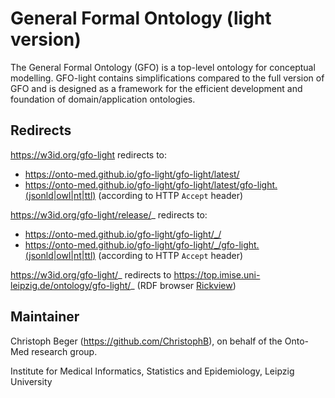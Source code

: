 # General Formal Ontology (light version)

The General Formal Ontology (GFO) is a top-level ontology for conceptual modelling. GFO-light contains
simplifications compared to the full version of GFO and is designed as a framework for the efficient
development and foundation of domain/application ontologies.

## Redirects

https://w3id.org/gfo-light redirects to:
- https://onto-med.github.io/gfo-light/gfo-light/latest/
- <https://onto-med.github.io/gfo-light/gfo-light/latest/gfo-light.(jsonld|owl|nt|ttl)> (according to HTTP `Accept` header)

https://w3id.org/gfo-light/release/_ redirects to:
- https://onto-med.github.io/gfo-light/gfo-light/_/
- <https://onto-med.github.io/gfo-light/gfo-light/_/gfo-light.(jsonld|owl|nt|ttl)> (according to HTTP `Accept` header)

https://w3id.org/gfo-light/_ redirects to https://top.imise.uni-leipzig.de/ontology/gfo-light/_
(RDF browser [Rickview](https://github.com/KonradHoeffner/rickview))

## Maintainer

Christoph Beger (https://github.com/ChristophB), on behalf of the Onto-Med research group.

Institute for Medical Informatics, Statistics and Epidemiology, Leipzig University
